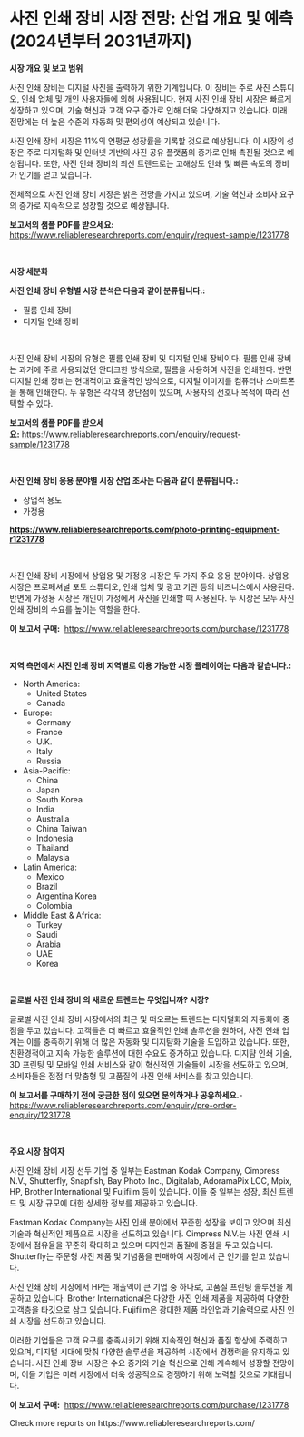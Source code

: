 <p><h1>사진 인쇄 장비 시장 전망: 산업 개요 및 예측 (2024년부터 2031년까지)</h1></p><p><strong>시장 개요 및 보고 범위</strong></p>
<p><p>사진 인쇄 장비는 디지털 사진을 출력하기 위한 기계입니다. 이 장비는 주로 사진 스튜디오, 인쇄 업체 및 개인 사용자들에 의해 사용됩니다. 현재 사진 인쇄 장비 시장은 빠르게 성장하고 있으며, 기술 혁신과 고객 요구 증가로 인해 더욱 다양해지고 있습니다. 미래 전망에는 더 높은 수준의 자동화 및 편의성이 예상되고 있습니다.</p><p>사진 인쇄 장비 시장은 11%의 연평균 성장률을 기록할 것으로 예상됩니다. 이 시장의 성장은 주로 디지털화 및 인터넷 기반의 사진 공유 플랫폼의 증가로 인해 촉진될 것으로 예상됩니다. 또한, 사진 인쇄 장비의 최신 트렌드로는 고해상도 인쇄 및 빠른 속도의 장비가 인기를 얻고 있습니다.</p><p>전체적으로 사진 인쇄 장비 시장은 밝은 전망을 가지고 있으며, 기술 혁신과 소비자 요구의 증가로 지속적으로 성장할 것으로 예상됩니다.</p></p>
<p><strong>보고서의 샘플 PDF를 받으세요:</strong> <a href="https://www.reliableresearchreports.com/enquiry/request-sample/1231778">https://www.reliableresearchreports.com/enquiry/request-sample/1231778</a></p>
<p>&nbsp;</p>
<p><strong>시장 세분화</strong></p>
<p><strong>사진 인쇄 장비 유형별 시장 분석은 다음과 같이 분류됩니다.:</strong></p>
<p><ul><li>필름 인쇄 장비</li><li>디지털 인쇄 장비</li></ul></p>
<p>&nbsp;</p>
<p><p>사진 인쇄 장비 시장의 유형은 필름 인쇄 장비 및 디지털 인쇄 장비이다. 필름 인쇄 장비는 과거에 주로 사용되었던 안티크한 방식으로, 필름을 사용하여 사진을 인쇄한다. 반면 디지털 인쇄 장비는 현대적이고 효율적인 방식으로, 디지털 이미지를 컴퓨터나 스마트폰을 통해 인쇄한다. 두 유형은 각각의 장단점이 있으며, 사용자의 선호나 목적에 따라 선택할 수 있다.</p></p>
<p><strong>보고서의 샘플 PDF를 받으세요:</strong>&nbsp;<a href="https://www.reliableresearchreports.com/enquiry/request-sample/1231778">https://www.reliableresearchreports.com/enquiry/request-sample/1231778</a></p>
<p>&nbsp;</p>
<p><strong> 사진 인쇄 장비 응용 분야별 시장 산업 조사는 다음과 같이 분류됩니다.:</strong></p>
<p><ul><li>상업적 용도</li><li>가정용</li></ul></p>
<p><strong><a href="https://www.reliableresearchreports.com/photo-printing-equipment-r1231778">https://www.reliableresearchreports.com/photo-printing-equipment-r1231778</a></strong></p>
<p>&nbsp;</p>
<p><p>사진 인쇄 장비 시장에서 상업용 및 가정용 시장은 두 가지 주요 응용 분야이다. 상업용 시장은 프로페셔널 포토 스튜디오, 인쇄 업체 및 광고 기관 등의 비즈니스에서 사용된다. 반면에 가정용 시장은 개인이 가정에서 사진을 인쇄할 때 사용된다. 두 시장은 모두 사진 인쇄 장비의 수요를 높이는 역할을 한다.</p></p>
<p><strong>이 보고서 구매:</strong>&nbsp; <a href="https://www.reliableresearchreports.com/purchase/1231778">https://www.reliableresearchreports.com/purchase/1231778</a></p>
<p>&nbsp;</p>
<p><strong>지역 측면에서 사진 인쇄 장비 지역별로 이용 가능한 시장 플레이어는 다음과 같습니다.:</strong></p>
<p><ul>
    <li>
        North America:
        <ul>
            <li>United States</li>
            <li>Canada</li>
        </ul>
    </li>
    <li>
        Europe:
        <ul>
            <li>Germany</li>
            <li>France</li>
            <li>U.K.</li>
            <li>Italy</li>
            <li>Russia</li>
        </ul>
    </li>
    <li>
        Asia-Pacific:
        <ul>
            <li>China</li>
            <li>Japan</li>
            <li>South Korea</li>
            <li>India</li>
            <li>Australia</li>
            <li>China Taiwan</li>
            <li>Indonesia</li>
            <li>Thailand</li>
            <li>Malaysia</li>
        </ul>
    </li>
    <li>
        Latin America:
        <ul>
            <li>Mexico</li>
            <li>Brazil</li>
            <li>Argentina Korea</li>
            <li>Colombia</li>
        </ul>
    </li>
    <li>
        Middle East & Africa:
        <ul>
            <li>Turkey</li>
            <li>Saudi</li>
            <li>Arabia</li>
            <li>UAE</li>
            <li>Korea</li>
        </ul>
    </li>
    </ul></p>
<p>&nbsp;</p>
<p><strong>글로벌 사진 인쇄 장비 의 새로운 트렌드는 무엇입니까? 시장?</strong></p>
<p><p>글로벌 사진 인쇄 장비 시장에서의 최근 및 떠오르는 트렌드는 디지털화와 자동화에 중점을 두고 있습니다. 고객들은 더 빠르고 효율적인 인쇄 솔루션을 원하며, 사진 인쇄 업계는 이를 충족하기 위해 더 많은 자동화 및 디지턈화 기술을 도입하고 있습니다. 또한, 친환경적이고 지속 가능한 솔루션에 대한 수요도 증가하고 있습니다. 디지턈 인쇄 기술, 3D 프린팅 및 모바일 인쇄 서비스와 같이 혁신적인 기술들이 시장을 선도하고 있으며, 소비자들은 점점 더 맞춤형 및 고품질의 사진 인쇄 서비스를 찾고 있습니다.</p></p>
<p><strong>이 보고서를 구매하기 전에 궁금한 점이 있으면 문의하거나 공유하세요.</strong>- <a href="https://www.reliableresearchreports.com/enquiry/pre-order-enquiry/1231778">https://www.reliableresearchreports.com/enquiry/pre-order-enquiry/1231778</a></p>
<p>&nbsp;</p>
<p><strong>주요 시장 참여자</strong></p>
<p><p>사진 인쇄 장비 시장 선두 기업 중 일부는 Eastman Kodak Company, Cimpress N.V., Shutterfly, Snapfish, Bay Photo Inc., Digitalab, AdoramaPix LCC, Mpix, HP, Brother International 및 Fujifilm 등이 있습니다. 이들 중 일부는 성장, 최신 트렌드 및 시장 규모에 대한 상세한 정보를 제공하고 있습니다.</p><p>Eastman Kodak Company는 사진 인쇄 분야에서 꾸준한 성장을 보이고 있으며 최신 기술과 혁신적인 제품으로 시장을 선도하고 있습니다. Cimpress N.V.는 사진 인쇄 시장에서 점유율을 꾸준히 확대하고 있으며 디자인과 품질에 중점을 두고 있습니다. Shutterfly는 주문형 사진 제품 및 기념품을 판매하여 시장에서 큰 인기를 얻고 있습니다.</p><p>사진 인쇄 장비 시장에서 HP는 매출액이 큰 기업 중 하나로, 고품질 프린팅 솔루션을 제공하고 있습니다. Brother International은 다양한 사진 인쇄 제품을 제공하여 다양한 고객층을 타깃으로 삼고 있습니다. Fujifilm은 광대한 제품 라인업과 기술력으로 사진 인쇄 시장을 선도하고 있습니다.</p><p>이러한 기업들은 고객 요구를 충족시키기 위해 지속적인 혁신과 품질 향상에 주력하고 있으며, 디지털 시대에 맞춰 다양한 솔루션을 제공하여 시장에서 경쟁력을 유지하고 있습니다. 사진 인쇄 장비 시장은 수요 증가와 기술 혁신으로 인해 계속해서 성장할 전망이며, 이들 기업은 미래 시장에서 더욱 성공적으로 경쟁하기 위해 노력할 것으로 기대됩니다.</p></p>
<p><strong>이 보고서 구매:</strong>&nbsp;&nbsp;<a href="https://www.reliableresearchreports.com/purchase/1231778">https://www.reliableresearchreports.com/purchase/1231778</a></p>
<p>Check more reports on https://www.reliableresearchreports.com/</p>